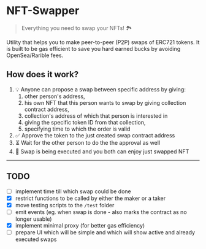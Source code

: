 # NFT-Swapper

> Everything you need to swap your NFTs! 🏞

Utility that helps you to make peer-to-peer (P2P) swaps of ERC721 tokens. It is built to be gas efficient to save you hard earned bucks by avoiding OpenSea/Rarible fees.

## How does it work?

1. 💡 Anyone can propose a swap between specific address by giving:
   1. other person's address,
   1. his own NFT that this person wants to swap by giving collection contract address,
   1. collection's address of which that person is interested in
   1. giving the specific token ID from that collection,
   1. specifying time to which the order is valid
1. ✅ Approve the token to the just created swap contract address
1. ⏳ Wait for the other person to do the the approval as well
1. 🏁 Swap is being executed and you both can enjoy just swapped NFT

---

## TODO

- [ ] implement time till which swap could be done
- [x] restrict functions to be called by either the maker or a taker
- [x] move testing scripts to the `/test` folder
- [ ] emit events (eg. when swap is done - also marks the contract as no longer usable)
- [x] implement minimal proxy (for better gas efficiency)
- [ ] prepare UI which will be simple and which will show active and already executed swaps
